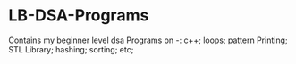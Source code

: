 # LB-DSA-Programs

Contains my beginner level dsa Programs on -:
c++;
loops;
pattern Printing;
STL Library;
hashing;
sorting;
etc;
